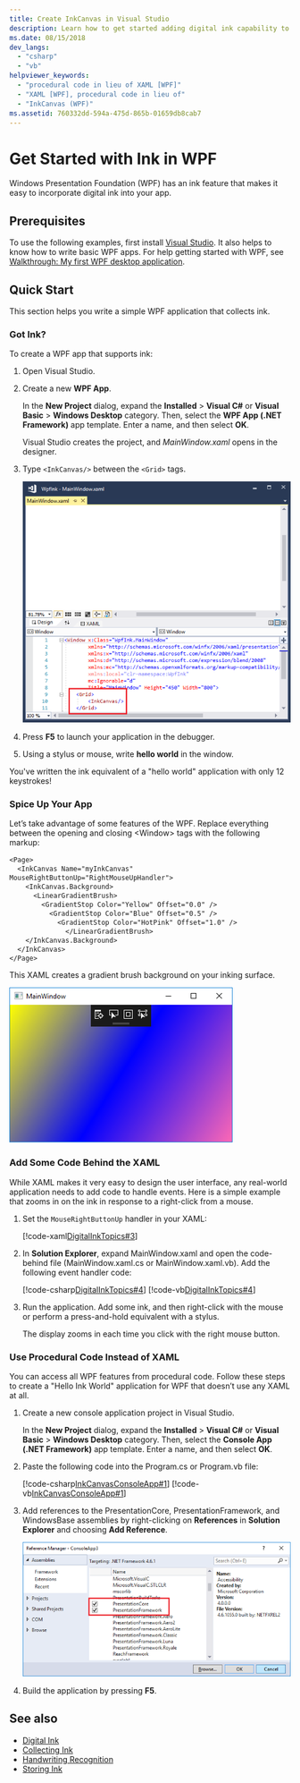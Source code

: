 ```yaml
---
title: Create InkCanvas in Visual Studio
description: Learn how to get started adding digital ink capability to your Windows Presentation Foundation (WPF) applications.
ms.date: 08/15/2018
dev_langs:
  - "csharp"
  - "vb"
helpviewer_keywords:
  - "procedural code in lieu of XAML [WPF]"
  - "XAML [WPF], procedural code in lieu of"
  - "InkCanvas (WPF)"
ms.assetid: 760332dd-594a-475d-865b-01659db8cab7
---
```

# Get Started with Ink in WPF

Windows Presentation Foundation (WPF) has an ink feature that makes it easy to incorporate digital ink into your app.

## Prerequisites

To use the following examples, first install [Visual Studio](https://visualstudio.microsoft.com/downloads/?utm_medium=microsoft&utm_source=learn.microsoft.com&utm_campaign=inline+link&utm_content=download+vs2019). It also helps to know how to write basic WPF apps. For help getting started with WPF, see [Walkthrough: My first WPF desktop application](../getting-started/walkthrough-my-first-wpf-desktop-application.md).

## Quick Start

This section helps you write a simple WPF application that collects ink.

### Got Ink?

To create a WPF app that supports ink:

1. Open Visual Studio.

2. Create a new **WPF App**.

   In the **New Project** dialog, expand the **Installed** > **Visual C#** or **Visual Basic** > **Windows Desktop** category. Then, select the **WPF App (.NET Framework)** app template. Enter a name, and then select **OK**.

   Visual Studio creates the project, and *MainWindow.xaml* opens in the designer.

3. Type `<InkCanvas/>` between the `<Grid>` tags.

   ![XAML designer with InkCanvas tag](./media/getting-started-with-ink/inkcanvas-xaml.png)

4. Press **F5** to launch your application in the debugger.

5. Using a stylus or mouse, write **hello world** in the window.

You've written the ink equivalent of a "hello world" application with only 12 keystrokes!

### Spice Up Your App

Let’s take advantage of some features of the WPF. Replace everything between the opening and closing \<Window> tags with the following markup:

```xaml
<Page>
  <InkCanvas Name="myInkCanvas" MouseRightButtonUp="RightMouseUpHandler">
    <InkCanvas.Background>
      <LinearGradientBrush>
        <GradientStop Color="Yellow" Offset="0.0" />
          <GradientStop Color="Blue" Offset="0.5" />
            <GradientStop Color="HotPink" Offset="1.0" />
              </LinearGradientBrush>
    </InkCanvas.Background>
  </InkCanvas>
</Page>
```

This XAML creates a gradient brush background on your inking surface.

![Gradient colors on inking surface in WPF app](./media/getting-started-with-ink/gradient-colors.png)

### Add Some Code Behind the XAML

While XAML makes it very easy to design the user interface, any real-world application needs to add code to handle events. Here is a simple example that zooms in on the ink in response to a right-click from a mouse.

1. Set the `MouseRightButtonUp` handler in your XAML:

   [!code-xaml[DigitalInkTopics#3](~/samples/snippets/csharp/VS_Snippets_Wpf/DigitalInkTopics/CSharp/Window2.xaml#3)]

1. In **Solution Explorer**, expand MainWindow.xaml and open the code-behind file (MainWindow.xaml.cs or MainWindow.xaml.vb). Add the following event handler code:

   [!code-csharp[DigitalInkTopics#4](~/samples/snippets/csharp/VS_Snippets_Wpf/DigitalInkTopics/CSharp/Window2.xaml.cs#4)]
   [!code-vb[DigitalInkTopics#4](~/samples/snippets/visualbasic/VS_Snippets_Wpf/DigitalInkTopics/VisualBasic/Window2.xaml.vb#4)]

1. Run the application. Add some ink, and then right-click with the mouse or perform a press-and-hold equivalent with a stylus.

   The display zooms in each time you click with the right mouse button.

### Use Procedural Code Instead of XAML

You can access all WPF features from procedural code. Follow these steps to create a "Hello Ink World" application for WPF that doesn’t use any XAML at all.

1. Create a new console application project in Visual Studio.

   In the **New Project** dialog, expand the **Installed** > **Visual C#** or **Visual Basic** > **Windows Desktop** category. Then, select the **Console App (.NET Framework)** app template. Enter a name, and then select **OK**.

1. Paste the following code into the Program.cs or Program.vb file:

   [!code-csharp[InkCanvasConsoleApp#1](~/samples/snippets/csharp/VS_Snippets_Wpf/InkCanvasConsoleApp/CSharp/Program.cs#1)]
   [!code-vb[InkCanvasConsoleApp#1](~/samples/snippets/visualbasic/VS_Snippets_Wpf/InkCanvasConsoleApp/VisualBasic/Module1.vb#1)]

1. Add references to the PresentationCore, PresentationFramework, and WindowsBase assemblies by right-clicking on **References** in **Solution Explorer** and choosing **Add Reference**.

   ![Reference Manager showing PresentationCore and PresentationFramework](./media/getting-started-with-ink/reference-manager-presentationcore-presentationframework.png)

1. Build the application by pressing **F5**.

## See also

- [Digital Ink](digital-ink.md)
- [Collecting Ink](collecting-ink.md)
- [Handwriting Recognition](handwriting-recognition.md)
- [Storing Ink](storing-ink.md)
